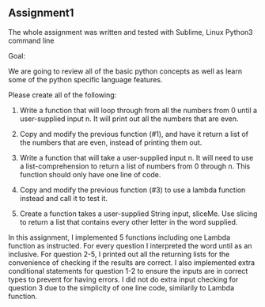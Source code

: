 
## Assignment1 
The whole assignment was written and tested with Sublime, Linux Python3 command line 

Goal:

We are going to review all of the basic python concepts as well as learn some of the python specific language features.

Please create all of the following:

1. Write a function that will loop through from all the numbers from 0 until a user-supplied input n. It will print out all the numbers that are even.

2. Copy and modify the previous function (#1), and have it return a list of the numbers that are even, instead of printing them out.

3. Write a function that will take a user-supplied input n. It will need to use a list-comprehension to return a list of numbers from 0 through n. This function should only have one line of code.

4. Copy and modify the previous function (#3) to use a lambda function instead and call it to test it.

5. Create a function takes a user-supplied String input, sliceMe. Use slicing to return a list that contains every other letter in the word supplied.


In this assignment, I implemented 5 functions including one Lambda function as instructed. For every question I interpreted the word until as an inclusive. For question 2-5, I printed out all the returning lists for the convenience of checking if the results are correct. I also implemented extra conditional statements for question 1-2 to ensure the inputs are in correct types to prevent for having errors. I did not do extra input checking for question 3 due to the simplicity of one line code, similarily to Lambda function.


